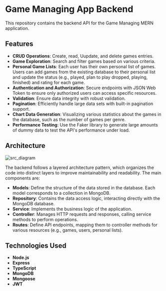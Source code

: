 # Game Managing App Backend
This repository contains the backend API for the Game Managing MERN application. 

## Features

- **CRUD Operations**: Create, read, Uupdate, and delete games entries.
- **Game Exploration**: Search and filter games based on various criteria.
- **Personal Game Lists**: Each user has their own personal list of games. Users can add games from the existing database to their personal list and update the status (e.g., played, plan to play dropped, playing, finished) and rating for each game.
- **Authentication and Authorization**: Secure endpoints with JSON Web Token to ensure only authorized users can access specific resources.
- **Validation**: Ensure data integrity with robust validation.
- **Pagination**: Efficiently handle large data sets with built-in pagination support.
- **Chart Data Generation**: Visualizing various statistics about the games in the database, such as the number of games per genre.
- **Performance Testing**: Use the Faker library to generate large amounts of dummy data to test the API's performance under load.

## Architecture
![src_diagram](https://github.com/AlisaUrsu/Game-Managing-App-Backend/assets/115451781/1198a6d0-2791-43c8-983c-a36eccb054c0)

The backend follows a layered architecture pattern, which organizes the code into distinct layers to improve maintainability and readability. The main components are:
- **Models**: Define the structure of the data stored in the database. Each model corresponds to a collection in MongoDB.
- **Repository**: Contains the data access logic, interacting directly with the MongoDB database.
- **Service**: Implements the business logic of the application.
- **Controller**: Manages HTTP requests and responses, calling service methods to perform operations.
- **Routes**: Define API endpoints, mapping them to controller methods for various resources (e.g., games, users, personal lists).

## Technologies Used

- **Node.js**
- **Express**
- **TypeScript**
- **MongoDB**
- **Mongoose**
- **JWT**


